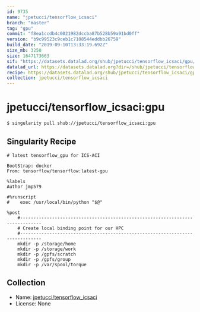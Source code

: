 ```yaml
---
id: 9735
name: "jpetucci/tensorflow_icsaci"
branch: "master"
tag: "gpu"
commit: "f8ea1ccdb4c0021982dccba87b528b59a91bd0ff"
version: "b9c99523c9ceb1c7108544eddbb26759"
build_date: "2019-09-10T13:33:19.692Z"
size_mb: 3250
size: 1647173663
sif: "https://datasets.datalad.org/shub/jpetucci/tensorflow_icsaci/gpu/2019-09-10-f8ea1ccd-b9c99523/b9c99523c9ceb1c7108544eddbb26759.simg"
datalad_url: https://datasets.datalad.org?dir=/shub/jpetucci/tensorflow_icsaci/gpu/2019-09-10-f8ea1ccd-b9c99523/
recipe: https://datasets.datalad.org/shub/jpetucci/tensorflow_icsaci/gpu/2019-09-10-f8ea1ccd-b9c99523/Singularity
collection: jpetucci/tensorflow_icsaci
---
```


# jpetucci/tensorflow_icsaci:gpu

```bash
$ singularity pull shub://jpetucci/tensorflow_icsaci:gpu
```

## Singularity Recipe

```singularity
# latest tensorflow_gpu for ICS-ACI

BootStrap: docker
From: tensorflow/tensorflow:latest-gpu

%labels
Author jmp579

#%runscript
#    exec /usr/local/bin/python "$@"

%post
    #------------------------------------------------------------------------------
    # Create local binding point for our HPC
    #------------------------------------------------------------------------------
    mkdir -p /storage/home
    mkdir -p /storage/work
    mkdir -p /gpfs/scratch
    mkdir -p /gpfs/group
    mkdir -p /var/spool/torque
```

## Collection

 - Name: [jpetucci/tensorflow_icsaci](https://github.com/jpetucci/tensorflow_icsaci)
 - License: None

